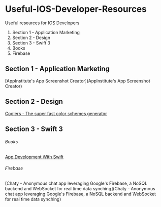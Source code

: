 # Useful-IOS-Developer-Resources
Useful resources for IOS Developers

1. Section 1 - Application Marketing
2. Section 2 - Design
3. Section 3 - Swift 3
  1. Books
  2. Firebase

## Section 1 - Application Marketing
[AppInstitute's App Screenshot Creator](AppInstitute's App Screenshot Creator)

## Section 2 - Design
[Coolers - The super fast color schemes generator](https://coolors.co/ "The super fast color schemes generator")

## Section 3 - Swift 3
###### Books
[App Development With Swift](https://itun.es/us/aVbRcb.l)

###### Firebase
[Chaty - Anonymous chat app leveraging Google's Firebase, a NoSQL backend and WebSocket for real time data synching](Chaty - Anonymous chat app leveraging Google's Firebase, a NoSQL backend and WebSocket for real time data synching)
